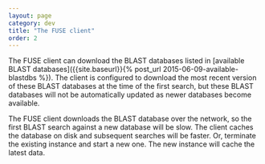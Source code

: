 ```yaml
---
layout: page
category: dev
title: "The FUSE client"
order: 2
---
```

The FUSE client can download the BLAST databases listed in [available BLAST databases]({{site.baseurl}}{% post_url 2015-06-09-available-blastdbs %}). The
client is configured to download the most recent version of these BLAST
databases at the time of the first search, but these BLAST databases will not
be automatically updated as newer databases become available. 

The FUSE client downloads the BLAST database over the network, so the first
BLAST search against a new database will be slow. The client caches the
database on disk and subsequent searches will be faster.
Or, terminate the existing instance and start a new one. The new instance will cache the latest data. 

